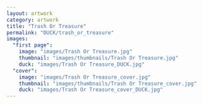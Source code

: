 ```yaml
---
layout: artwork
category: artwork
title: "Trash Or Treasure"
permalink: "DUCK/trash_or_treasure"
images:
  "first page":
    image: "images/Trash Or Treasure.jpg"
    thumbnail: "images/thumbnails/Trash Or Treasure.jpg"
    duck: "images/Trash Or Treasure_DUCK.jpg"
  "cover":
    image: "images/Trash Or Treasure_cover.jpg"
    thumbnail: "images/thumbnails/Trash Or Treasure_cover.jpg"
    duck: "images/Trash Or Treasure_cover_DUCK.jpg"
---
```

